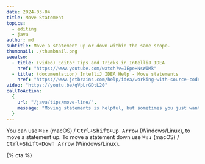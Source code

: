 ```yaml
---
date: 2024-03-04
title: Move Statement
topics:
  - editing
  - java
author: md
subtitle: Move a statement up or down within the same scope.
thumbnail: ./thumbnail.png
seealso:
  - title: (video) Editor Tips and Tricks in IntelliJ IDEA
    href: "https://www.youtube.com/watch?v=JEpeHNsWIMk"
  - title: (documentation) IntelliJ IDEA Help - Move statements
    href: "https://www.jetbrains.com/help/idea/working-with-source-code.html#move-statements"
video: "https://youtu.be/qVpLrGDtL20"
callToAction:
  {
    url: "/java/tips/move-line/",
    message: "Moving statements is helpful, but sometimes you just want to move one line!",
  }
---
```


You can use <kbd>⌘⇧↑</kbd> (macOS) / <kbd>Ctrl+Shift+Up Arrow</kbd> (Windows/Linux), to move a statement up.
To move a statement down use <kbd>⌘⇧↓</kbd> (macOS) / <kbd>Ctrl+Shift+Down Arrow</kbd> (Windows/Linux).

{% cta %}
